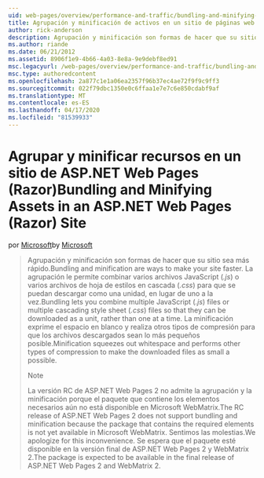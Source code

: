 ```yaml
---
uid: web-pages/overview/performance-and-traffic/bundling-and-minifying-assets-in-an-aspnet-web-pages-razor-site
title: Agrupación y minificación de activos en un sitio de páginas web ASP.NET (Razor) Microsoft Docs
author: rick-anderson
description: Agrupación y minificación son formas de hacer que su sitio sea más rápido. La agrupación le permite combinar varios archivos JavaScript ( .js ) o varias hojas de estilos en cascada (...
ms.author: riande
ms.date: 06/21/2012
ms.assetid: 8906f1e9-4b66-4a03-8e8a-9e9debf8ed91
msc.legacyurl: /web-pages/overview/performance-and-traffic/bundling-and-minifying-assets-in-an-aspnet-web-pages-razor-site
msc.type: authoredcontent
ms.openlocfilehash: 2a877c1e1a06ea2357f96b37ec4ae72f9f9c9ff3
ms.sourcegitcommit: 022f79dbc1350e0c6ffaa1e7e7c6e850cdabf9af
ms.translationtype: MT
ms.contentlocale: es-ES
ms.lasthandoff: 04/17/2020
ms.locfileid: "81539933"
---
```

# <a name="bundling-and-minifying-assets-in-an-aspnet-web-pages-razor-site"></a><span data-ttu-id="66712-104">Agrupar y minificar recursos en un sitio de ASP.NET Web Pages (Razor)</span><span class="sxs-lookup"><span data-stu-id="66712-104">Bundling and Minifying Assets in an ASP.NET Web Pages (Razor) Site</span></span>

<span data-ttu-id="66712-105">por [Microsoft](https://github.com/microsoft)</span><span class="sxs-lookup"><span data-stu-id="66712-105">by [Microsoft](https://github.com/microsoft)</span></span>

> <span data-ttu-id="66712-106">Agrupación y minificación son formas de hacer que su sitio sea más rápido.</span><span class="sxs-lookup"><span data-stu-id="66712-106">Bundling and minification are ways to make your site faster.</span></span> <span data-ttu-id="66712-107">La agrupación le permite combinar varios archivos JavaScript (*.js*) o varios archivos de hoja de estilos en cascada (*.css*) para que se puedan descargar como una unidad, en lugar de uno a la vez.</span><span class="sxs-lookup"><span data-stu-id="66712-107">Bundling lets you combine multiple JavaScript (*.js*) files or multiple cascading style sheet (*.css*) files so that they can be downloaded as a unit, rather than one at a time.</span></span> <span data-ttu-id="66712-108">La minificación exprime el espacio en blanco y realiza otros tipos de compresión para que los archivos descargados sean lo más pequeños posible.</span><span class="sxs-lookup"><span data-stu-id="66712-108">Minification squeezes out whitespace and performs other types of compression to make the downloaded files as small a possible.</span></span>
> 
> > [!NOTE]
> > <span data-ttu-id="66712-109">La versión RC de ASP.NET Web Pages 2 no admite la agrupación y la minificación porque el paquete que contiene los elementos necesarios aún no está disponible en Microsoft WebMatrix.</span><span class="sxs-lookup"><span data-stu-id="66712-109">The RC release of ASP.NET Web Pages 2 does not support bundling and minification because the package that contains the required elements is not yet available in Microsoft WebMatrix.</span></span> <span data-ttu-id="66712-110">Sentimos las molestias.</span><span class="sxs-lookup"><span data-stu-id="66712-110">We apologize for this inconvenience.</span></span> <span data-ttu-id="66712-111">Se espera que el paquete esté disponible en la versión final de ASP.NET Web Pages 2 y WebMatrix 2.</span><span class="sxs-lookup"><span data-stu-id="66712-111">The package is expected to be available in the final release of ASP.NET Web Pages 2 and WebMatrix 2.</span></span>
